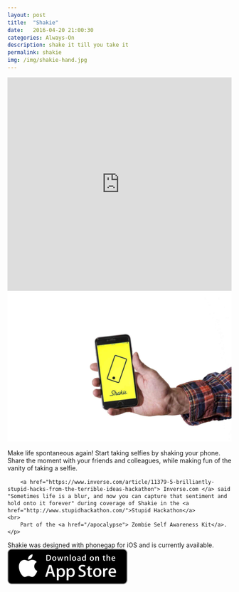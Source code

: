 ```yaml
---
layout: post
title:  "Shakie"
date:   2016-04-20 21:00:30
categories: Always-On
description: shake it till you take it
permalink: shakie
img: /img/shakie-hand.jpg
---
```

<div>
	<iframe width="100%" height="480" src="https://www.youtube.com/embed/8-9-8u0JUWc?list=PLp1AzLEITCFxnF3zXRn5ZErynB5Vg5Ynr" frameborder="0" allowfullscreen></iframe>
</div>
<div class="col-sm-6">
	<img src="img/shakie-hand.jpg" class="img-responsive center-block" alt="Responsive image">
</div>
<div class="col-xs-6">
	<p> 
		Make life spontaneous again! Start taking selfies by shaking your phone. Share the moment with your friends and colleagues, while making fun of the vanity of taking a selfie.

		<a href="https://www.inverse.com/article/11379-5-brilliantly-stupid-hacks-from-the-terrible-ideas-hackathon"> Inverse.com </a> said "Sometimes life is a blur, and now you can capture that sentiment and hold onto it forever" during coverage of Shakie in the <a href="http://www.stupidhackathon.com/">Stupid Hackathon</a>
	<br>
		Part of the	<a href="/apocalypse"> Zombie Self Awareness Kit</a>. 
	</p>
	
</div>
<p>
	Shakie was designed with phonegap for iOS and is currently available.
	<a href="https://itunes.apple.com/us/app/shakie-selfie/id1084179854?mt=8">
		<img src="img/appstore.svg"/>
	</a>
</p>

